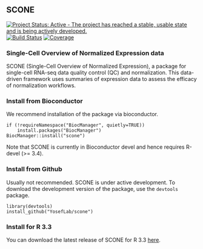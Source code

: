 ## SCONE ##

[![Project Status: Active - The project has reached a stable, usable state and is being actively developed.](http://www.repostatus.org/badges/latest/active.svg)](http://www.repostatus.org/#active)
[![Build Status](https://travis-ci.org/YosefLab/scone.svg?branch=master)](https://travis-ci.org/YosefLab/scone)
[![Coverage](https://codecov.io/gh/YosefLab/scone/branch/master/graph/badge.svg)](https://codecov.io/gh/YosefLab/scone)
### Single-Cell Overview of Normalized Expression data ###

SCONE (Single-Cell Overview of Normalized Expression), a package for single-cell RNA-seq data quality control (QC) and normalization. This data-driven framework uses summaries of expression data to assess the efficacy of normalization workflows.

### Install from Bioconductor ###

We recommend installation of the package via bioconductor.

```{r}
if (!requireNamespace("BiocManager", quietly=TRUE))
    install.packages("BiocManager")
BiocManager::install("scone")
```

Note that SCONE is currently in Bioconductor devel and hence requires R-devel (>= 3.4).

### Install from Github ###

Usually not recommended. SCONE is under active development. To download the development version of the package, use the `devtools` package.

```{r}
library(devtools)
install_github("YosefLab/scone")
```

### Install for R 3.3 ###

You can download the latest release of SCONE for R 3.3 [here](https://github.com/YosefLab/scone/releases/tag/v0.99.0).
